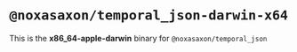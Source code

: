 # `@noxasaxon/temporal_json-darwin-x64`

This is the **x86_64-apple-darwin** binary for `@noxasaxon/temporal_json`
